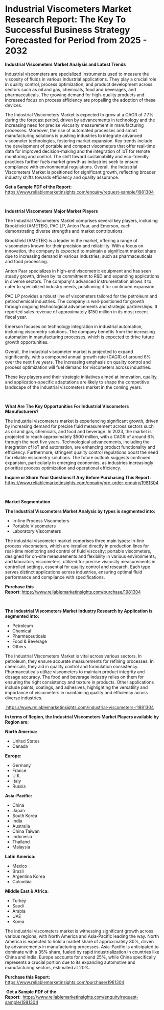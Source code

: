 <p><h1>Industrial Viscometers Market Research Report: The Key To Successful Business Strategy Forecasted for Period from 2025 - 2032</h1></p><p><strong>Industrial Viscometers Market Analysis and Latest Trends</strong></p>
<p><p>Industrial viscometers are specialized instruments used to measure the viscosity of fluids in various industrial applications. They play a crucial role in quality control, process optimization, and product development across sectors such as oil and gas, chemicals, food and beverages, and pharmaceuticals. The growing demand for high-quality products and increased focus on process efficiency are propelling the adoption of these devices.</p><p>The Industrial Viscometers Market is expected to grow at a CAGR of 7.7% during the forecast period, driven by advancements in technology and the increasing need for precise viscosity measurement in manufacturing processes. Moreover, the rise of automated processes and smart manufacturing solutions is pushing industries to integrate advanced viscometer technologies, fostering market expansion. Key trends include the development of portable and compact viscometers that offer real-time data for improved decision-making and the integration of IoT for remote monitoring and control. The shift toward sustainability and eco-friendly practices further fuels market growth as industries seek to ensure compliance with environmental regulations. Overall, the Industrial Viscometers Market is positioned for significant growth, reflecting broader industry shifts towards efficiency and quality assurance.</p></p>
<p><strong>Get a Sample PDF of the Report:&nbsp;</strong> <a href="https://www.reliablemarketinsights.com/enquiry/request-sample/1981304?utm_campaign=3275&utm_medium=2&utm_source=Github&utm_content=ia&utm_term=16042025&utm_id=industrial-viscometers">https://www.reliablemarketinsights.com/enquiry/request-sample/1981304</a></p>
<p>&nbsp;</p>
<p><strong>Industrial Viscometers Major Market Players</strong></p>
<p><p>The Industrial Viscometers Market comprises several key players, including Brookfield (AMETEK), PAC LP, Anton Paar, and Emerson, each demonstrating diverse strengths and market contributions.</p><p>Brookfield (AMETEK) is a leader in the market, offering a range of viscometers known for their precision and reliability. With a focus on innovation, the company is expected to maintain a significant market share due to increasing demand in various industries, such as pharmaceuticals and food processing.</p><p>Anton Paar specializes in high-end viscometric equipment and has seen steady growth, driven by its commitment to R&D and expanding applications in diverse sectors. The company's advanced instrumentation allows it to cater to specialized industry needs, positioning it for continued expansion.</p><p>PAC LP provides a robust line of viscometers tailored for the petroleum and petrochemical industries. The company is well-positioned for growth through ongoing technological advancements and strategic partnerships. It reported sales revenue of approximately $150 million in its most recent fiscal year.</p><p>Emerson focuses on technology integration in industrial automation, including viscometry solutions. The company benefits from the increasing automation in manufacturing processes, which is expected to drive future growth opportunities.</p><p>Overall, the industrial viscometer market is projected to expand significantly, with a compound annual growth rate (CAGR) of around 6% over the next five years. The increasing emphasis on quality control and process optimization will fuel demand for viscometers across industries.</p><p>These key players and their strategic initiatives aimed at innovation, quality, and application-specific adaptations are likely to shape the competitive landscape of the industrial viscometers market in the coming years.</p></p>
<p>&nbsp;</p>
<p><strong>What Are The Key Opportunities For Industrial Viscometers Manufacturers?</strong></p>
<p><p>The industrial viscometers market is experiencing significant growth, driven by increasing demand for precise fluid measurement across sectors such as oil and gas, chemicals, and food and beverage. In 2023, the market is projected to reach approximately $500 million, with a CAGR of around 6% through the next five years. Technological advancements, including the integration of IoT and automation, are enhancing product functionality and efficiency. Furthermore, stringent quality control regulations boost the need for reliable viscometry solutions. The future outlook suggests continued expansion, particularly in emerging economies, as industries increasingly prioritize process optimization and operational efficiency.</p></p>
<p><strong>Inquire or Share Your Questions If Any Before Purchasing This Report:</strong> <a href="https://www.reliablemarketinsights.com/enquiry/pre-order-enquiry/1981304?utm_campaign=3275&utm_medium=2&utm_source=Github&utm_content=ia&utm_term=16042025&utm_id=industrial-viscometers">https://www.reliablemarketinsights.com/enquiry/pre-order-enquiry/1981304</a></p>
<p>&nbsp;</p>
<p><strong>Market Segmentation</strong></p>
<p><strong>The Industrial Viscometers Market Analysis by types is segmented into:</strong></p>
<p><ul><li>In-line Process Viscometers</li><li>Portable Viscometers</li><li>Laboratory Viscometers</li></ul></p>
<p><p>The industrial viscometer market comprises three main types: In-line process viscometers, which are installed directly in production lines for real-time monitoring and control of fluid viscosity; portable viscometers, designed for on-site measurements and flexibility in various environments; and laboratory viscometers, utilized for precise viscosity measurements in controlled settings, essential for quality control and research. Each type serves distinct applications across industries, ensuring optimal fluid performance and compliance with specifications.</p></p>
<p><strong>Purchase this Report:&nbsp;</strong><a href="https://www.reliablemarketinsights.com/purchase/1981304?utm_campaign=3275&utm_medium=2&utm_source=Github&utm_content=ia&utm_term=16042025&utm_id=industrial-viscometers">https://www.reliablemarketinsights.com/purchase/1981304</a></p>
<p>&nbsp;</p>
<p><strong>The Industrial Viscometers Market Industry Research by Application is segmented into:</strong></p>
<p><ul><li>Petroleum</li><li>Chemical</li><li>Pharmaceuticals</li><li>Food & Beverage</li><li>Others</li></ul></p>
<p><p>The Industrial Viscometers Market is vital across various sectors. In petroleum, they ensure accurate measurements for refining processes. In chemicals, they aid in quality control and formulation consistency. Pharmaceuticals utilize viscometers to maintain product integrity and dosage accuracy. The food and beverage industry relies on them for ensuring the right consistency and texture in products. Other applications include paints, coatings, and adhesives, highlighting the versatility and importance of viscometers in maintaining quality and efficiency across diverse industries.</p></p>
<p><a href="https://www.reliablemarketinsights.com/industrial-viscometers-r1981304?utm_campaign=3275&utm_medium=2&utm_source=Github&utm_content=ia&utm_term=16042025&utm_id=industrial-viscometers">&nbsp;https://www.reliablemarketinsights.com/industrial-viscometers-r1981304</a></p>
<p><strong>In terms of Region, the Industrial Viscometers Market Players available by Region are:</strong></p>
<p>
    <p> <strong> North America: </strong>
        <ul>
            <li>United States</li>
            <li>Canada</li>
        </ul>
        </p> 
    <p> <strong> Europe: </strong>
        <ul>
            <li>Germany</li>
            <li>France</li>
            <li>U.K.</li>
            <li>Italy</li>
            <li>Russia</li>
        </ul>
        </p> 
    <p> <strong> Asia-Pacific: </strong>
        <ul>
            <li>China</li>
            <li>Japan</li>
            <li>South Korea</li>
            <li>India</li>
            <li>Australia</li>
            <li>China Taiwan</li>
            <li>Indonesia</li>
            <li>Thailand</li>
            <li>Malaysia</li>
        </ul>
        </p> 
    <p> <strong> Latin America: </strong>
        <ul>
            <li>Mexico</li>
            <li>Brazil</li>
            <li>Argentina Korea</li>
            <li>Colombia</li>
        </ul>
        </p> 
    <p> <strong> Middle East & Africa: </strong>
        <ul>
            <li>Turkey</li>
            <li>Saudi</li>
            <li>Arabia</li>
            <li>UAE</li>
            <li>Korea</li>
        </ul>
    </p>
    </p>
<p><p>The industrial viscometers market is witnessing significant growth across various regions, with North America and Asia-Pacific leading the way. North America is expected to hold a market share of approximately 30%, driven by advancements in manufacturing processes. Asia-Pacific is anticipated to dominate with a 35% share, fueled by rapid industrialization in countries like China and India. Europe accounts for around 25%, while China specifically represents a crucial portion due to its expanding automotive and manufacturing sectors, estimated at 20%.</p></p>
<p><strong>Purchase this Report: </strong><a href="https://www.reliablemarketinsights.com/purchase/1981304?utm_campaign=3275&utm_medium=2&utm_source=Github&utm_content=ia&utm_term=16042025&utm_id=industrial-viscometers">https://www.reliablemarketinsights.com/purchase/1981304</a></p>
<p>&nbsp;<strong>Get a Sample PDF of the Report:&nbsp;&nbsp;</strong><a href="https://www.reliablemarketinsights.com/enquiry/request-sample/1981304?utm_campaign=3275&utm_medium=2&utm_source=Github&utm_content=ia&utm_term=16042025&utm_id=industrial-viscometers">https://www.reliablemarketinsights.com/enquiry/request-sample/1981304</a></p>
<p><strong></strong></p>
<p><p></p><p></p><p></p></p>